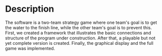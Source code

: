 # Description

The software is a two-team strategy game where one team's goal is to get the water to the finish line, while the other team's goal is to prevent this.
First, we created a framework that illustrates the basic connections and structure of the program under construction.
After that, a playable but not yet complete version is created.
Finally, the graphical display and the full game was implemented.